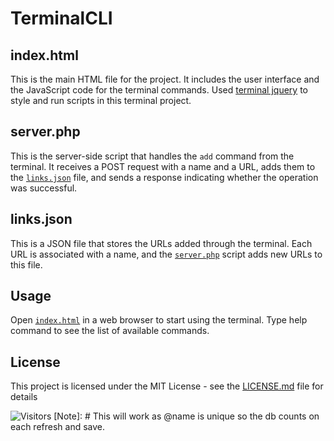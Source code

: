 # TerminalCLI

## index.html

This is the main HTML file for the project. It includes the user interface and the JavaScript code for the terminal commands.
Used [terminal jquery](https://github.com/jcubic/jquery.terminal?tab=readme-ov-file#installation) to style and run scripts in this terminal project.

## server.php

This is the server-side script that handles the `add` command from the terminal. It receives a POST request with a name and a URL, adds them to the [`links.json`](links.json) file, and sends a response indicating whether the operation was successful.

## links.json

This is a JSON file that stores the URLs added through the terminal. Each URL is associated with a name, and the [`server.php`](server.php) script adds new URLs to this file.

## Usage

Open [`index.html`](index.html) in a web browser to start using the terminal.
Type help command to see the list of available commands.

## License

This project is licensed under the MIT License - see the [LICENSE.md](LICENSE.md) file for details



![Visitors](https://moe-counter.glitch.me/get/@navaranjithsaiTerminalCLI) [Note]: # This will work as @name is unique so the db counts on each refresh and save.
